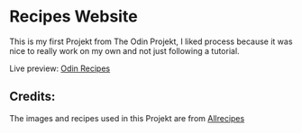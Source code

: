 # Recipes Website

This is my first Projekt from The Odin Projekt, I liked process because it was nice to really work on my own and not just following a tutorial.

Live preview: [Odin Recipes](https://lordofghost.github.io/odin-recipes/)

## Credits:

The images and recipes used in this Projekt are from [Allrecipes](https://www.allrecipes.com/)
